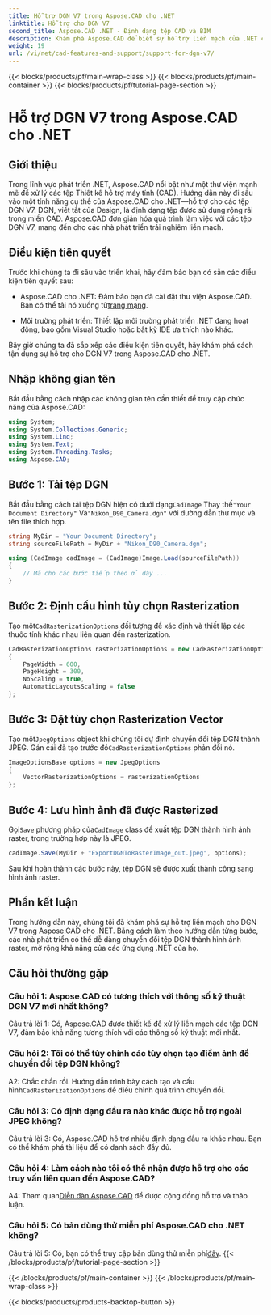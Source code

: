 ```yaml
---
title: Hỗ trợ DGN V7 trong Aspose.CAD cho .NET
linktitle: Hỗ trợ cho DGN V7
second_title: Aspose.CAD .NET - Định dạng tệp CAD và BIM
description: Khám phá Aspose.CAD để biết sự hỗ trợ liền mạch của .NET cho DGN V7. Chuyển đổi tệp DGN thành hình ảnh raster dễ dàng với hướng dẫn từng bước.
weight: 19
url: /vi/net/cad-features-and-support/support-for-dgn-v7/
---
```


{{< blocks/products/pf/main-wrap-class >}}
{{< blocks/products/pf/main-container >}}
{{< blocks/products/pf/tutorial-page-section >}}

# Hỗ trợ DGN V7 trong Aspose.CAD cho .NET

## Giới thiệu

Trong lĩnh vực phát triển .NET, Aspose.CAD nổi bật như một thư viện mạnh mẽ để xử lý các tệp Thiết kế hỗ trợ máy tính (CAD). Hướng dẫn này đi sâu vào một tính năng cụ thể của Aspose.CAD cho .NET—hỗ trợ cho các tệp DGN V7. DGN, viết tắt của Design, là định dạng tệp được sử dụng rộng rãi trong miền CAD. Aspose.CAD đơn giản hóa quá trình làm việc với các tệp DGN V7, mang đến cho các nhà phát triển trải nghiệm liền mạch.

## Điều kiện tiên quyết

Trước khi chúng ta đi sâu vào triển khai, hãy đảm bảo bạn có sẵn các điều kiện tiên quyết sau:

-  Aspose.CAD cho .NET: Đảm bảo bạn đã cài đặt thư viện Aspose.CAD. Bạn có thể tải nó xuống từ[trang mạng](https://releases.aspose.com/cad/net/).

- Môi trường phát triển: Thiết lập môi trường phát triển .NET đang hoạt động, bao gồm Visual Studio hoặc bất kỳ IDE ưa thích nào khác.

Bây giờ chúng ta đã sắp xếp các điều kiện tiên quyết, hãy khám phá cách tận dụng sự hỗ trợ cho DGN V7 trong Aspose.CAD cho .NET.

## Nhập không gian tên

Bắt đầu bằng cách nhập các không gian tên cần thiết để truy cập chức năng của Aspose.CAD:

```csharp
using System;
using System.Collections.Generic;
using System.Linq;
using System.Text;
using System.Threading.Tasks;
using Aspose.CAD;
```

## Bước 1: Tải tệp DGN

 Bắt đầu bằng cách tải tệp DGN hiện có dưới dạng`CadImage` Thay thế`"Your Document Directory"` Và`"Nikon_D90_Camera.dgn"` với đường dẫn thư mục và tên file thích hợp.

```csharp
string MyDir = "Your Document Directory";
string sourceFilePath = MyDir + "Nikon_D90_Camera.dgn";

using (CadImage cadImage = (CadImage)Image.Load(sourceFilePath))
{
    // Mã cho các bước tiếp theo ở đây ...
}
```

## Bước 2: Định cấu hình tùy chọn Rasterization

 Tạo một`CadRasterizationOptions` đối tượng để xác định và thiết lập các thuộc tính khác nhau liên quan đến rasterization.

```csharp
CadRasterizationOptions rasterizationOptions = new CadRasterizationOptions
{
    PageWidth = 600,
    PageHeight = 300,
    NoScaling = true,
    AutomaticLayoutsScaling = false
};
```

## Bước 3: Đặt tùy chọn Rasterization Vector

 Tạo một`JpegOptions` object khi chúng tôi dự định chuyển đổi tệp DGN thành JPEG. Gán cái đã tạo trước đó`CadRasterizationOptions` phản đối nó.

```csharp
ImageOptionsBase options = new JpegOptions
{
    VectorRasterizationOptions = rasterizationOptions
};
```

## Bước 4: Lưu hình ảnh đã được Rasterized

 Gọi`Save` phương pháp của`CadImage` class để xuất tệp DGN thành hình ảnh raster, trong trường hợp này là JPEG.

```csharp
cadImage.Save(MyDir + "ExportDGNToRasterImage_out.jpeg", options);
```

Sau khi hoàn thành các bước này, tệp DGN sẽ được xuất thành công sang hình ảnh raster.

## Phần kết luận

Trong hướng dẫn này, chúng tôi đã khám phá sự hỗ trợ liền mạch cho DGN V7 trong Aspose.CAD cho .NET. Bằng cách làm theo hướng dẫn từng bước, các nhà phát triển có thể dễ dàng chuyển đổi tệp DGN thành hình ảnh raster, mở rộng khả năng của các ứng dụng .NET của họ.

## Câu hỏi thường gặp

### Câu hỏi 1: Aspose.CAD có tương thích với thông số kỹ thuật DGN V7 mới nhất không?

Câu trả lời 1: Có, Aspose.CAD được thiết kế để xử lý liền mạch các tệp DGN V7, đảm bảo khả năng tương thích với các thông số kỹ thuật mới nhất.

### Câu hỏi 2: Tôi có thể tùy chỉnh các tùy chọn tạo điểm ảnh để chuyển đổi tệp DGN không?

 A2: Chắc chắn rồi. Hướng dẫn trình bày cách tạo và cấu hình`CadRasterizationOptions` để điều chỉnh quá trình chuyển đổi.

### Câu hỏi 3: Có định dạng đầu ra nào khác được hỗ trợ ngoài JPEG không?

Câu trả lời 3: Có, Aspose.CAD hỗ trợ nhiều định dạng đầu ra khác nhau. Bạn có thể khám phá tài liệu để có danh sách đầy đủ.

### Câu hỏi 4: Làm cách nào tôi có thể nhận được hỗ trợ cho các truy vấn liên quan đến Aspose.CAD?

 A4: Tham quan[Diễn đàn Aspose.CAD](https://forum.aspose.com/c/cad/19) để được cộng đồng hỗ trợ và thảo luận.

### Câu hỏi 5: Có bản dùng thử miễn phí Aspose.CAD cho .NET không?

 Câu trả lời 5: Có, bạn có thể truy cập bản dùng thử miễn phí[đây](https://releases.aspose.com/).
{{< /blocks/products/pf/tutorial-page-section >}}

{{< /blocks/products/pf/main-container >}}
{{< /blocks/products/pf/main-wrap-class >}}

{{< blocks/products/products-backtop-button >}}
